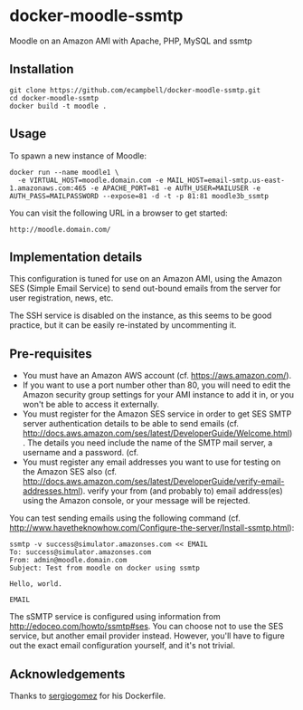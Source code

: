 docker-moodle-ssmtp
===================

Moodle on an Amazon AMI with Apache, PHP, MySQL and ssmtp

## Installation

```
git clone https://github.com/ecampbell/docker-moodle-ssmtp.git
cd docker-moodle-ssmtp
docker build -t moodle .
```

## Usage

To spawn a new instance of Moodle:

```
docker run --name moodle1 \
  -e VIRTUAL_HOST=moodle.domain.com -e MAIL_HOST=email-smtp.us-east-1.amazonaws.com:465 -e APACHE_PORT=81 -e AUTH_USER=MAILUSER -e AUTH_PASS=MAILPASSWORD --expose=81 -d -t -p 81:81 moodle3b_ssmtp
```

You can visit the following URL in a browser to get started:

```
http://moodle.domain.com/
```

## Implementation details

This configuration is tuned for use on an Amazon AMI, using the Amazon SES (Simple Email Service)
to send out-bound emails from the server for user registration, news, etc.

The SSH service is disabled on the instance, as this seems to be good practice, but it can be
easily re-instated by uncommenting it.

## Pre-requisites

* You must have an Amazon AWS account (cf. https://aws.amazon.com/).
* If you want to use a port number other than 80, you will need to edit the Amazon security group
settings for your AMI instance to add it in,
or you won't be able to access it externally.
* You must register for the Amazon SES service in order to get 
SES SMTP server authentication details to be able to send emails
(cf. http://docs.aws.amazon.com/ses/latest/DeveloperGuide/Welcome.html).
The details you need include the name of the SMTP mail server, a username and a password.
(cf. 
* You must register any email addresses you want to use for testing on the Amazon SES also
(cf. http://docs.aws.amazon.com/ses/latest/DeveloperGuide/verify-email-addresses.html).
verify your from 
(and probably to) email address(es) using the Amazon console, or your message will be 
rejected.

You can test sending emails using the following command
(cf. http://www.havetheknowhow.com/Configure-the-server/Install-ssmtp.html):

```
ssmtp -v success@simulator.amazonses.com << EMAIL
To: success@simulator.amazonses.com
From: admin@moodle.domain.com
Subject: Test from moodle on docker using ssmtp

Hello, world.

EMAIL
```

The sSMTP service is configured using information from http://edoceo.com/howto/ssmtp#ses.
You can choose not to use the SES service, but another email provider instead. 
However, you'll have to figure out the exact email configuration yourself, and it's
not trivial.


## Acknowledgements

Thanks to [sergiogomez](https://github.com/sergiogomez) for his Dockerfile.